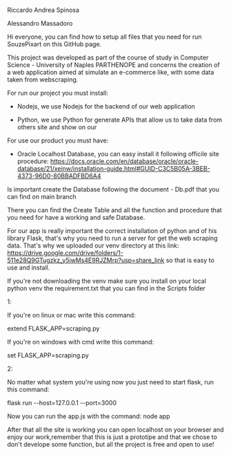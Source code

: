 Riccardo Andrea Spinosa

Alessandro Massadoro



Hi everyone, you can find how to setup all files that you need for run SouzePixart on this GitHub page.

This project was developed as part of the course of study in Computer Science - University of Naples PARTHENOPE and concerns the creation of a web application aimed at simulate an e-commerce like, with some data taken from webscraping.




For run our project you must install:

- Nodejs, we use Nodejs for the backend of our web application

- Python, we use Python for generate APIs that allow us to take data from others site and show on our


For use our product you must have:

- Oracle Localhost Database, you can easy install it following officile site procedure: https://docs.oracle.com/en/database/oracle/oracle-database/21/xeinw/installation-guide.html#GUID-C3C5B05A-3BEB-4373-96D0-80BBADFBD6A4

Is important create the Database following the document - Db.pdf that you can find on main branch

There you can find the Create Table and all the function and procedure that you need for have a working and safe Database.

For our app is really important the correct installation of python and of his library Flask, that's why you need to run a server for get the web scraping data. That's why we uploaded our venv directory at this link: https://drive.google.com/drive/folders/1-511e28Q9GTugzkz_y5iwMs4E9RJZMrp?usp=share_link
so that is easy to use and install.

If you're not downloading the venv make sure you install on your local python venv the requirement.txt that you can find in the Scripts folder



1:

If you're on linux or mac write this command:

extend FLASK_APP=scraping.py

If you're on windows with cmd write this command:

set FLASK_APP=scraping.py

2:

No matter what system you're using now you just need to start flask, run this command:

flask run --host=127.0.0.1 --port=3000


Now you can run the app.js with the command: node app

After that all the site is working you can open localhost on your browser and enjoy our work,remember that this is just a prototipe and that we chose to don't develope some function, but all the project is free and open to use!
